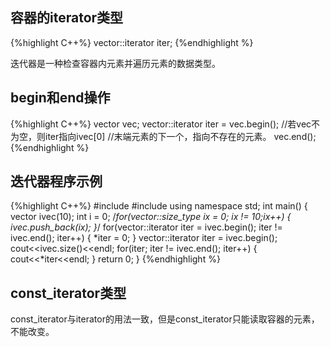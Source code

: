 ## 容器的iterator类型

{%highlight C++%}
vector<T>::iterator iter;
{%endhighlight %}

迭代器是一种检查容器内元素并遍历元素的数据类型。

## begin和end操作

{%highlight C++%}
vector<T> vec;
vector<T>::iterator iter = vec.begin(); 	//若vec不为空，则iter指向ivec[0]						//末端元素的下一个，指向不存在的元素。
vec.end();				
{%endhighlight %}

## 迭代器程序示例

{%highlight C++%}
#include<iostream>
#include<vector>
using namespace std;
int main()
{
  vector<int> ivec(10);
  int i = 0;
  /*for(vector<int>::size_type ix = 0; ix != 10;ix++)
  {
    ivec.push_back(ix);
    }*/
  for(vector<int>::iterator iter = ivec.begin(); iter != ivec.end(); iter++)
  {
    *iter = 0;
  }
  vector<int>::iterator iter = ivec.begin();
  cout<<ivec.size()<<endl;
  for(iter; iter != ivec.end(); iter++)
  {
    cout<<*iter<<endl;
  }
  return 0;
}
{%endhighlight %}

## const_iterator类型

const_iterator与iterator的用法一致，但是const_iterator只能读取容器的元素，不能改变。
